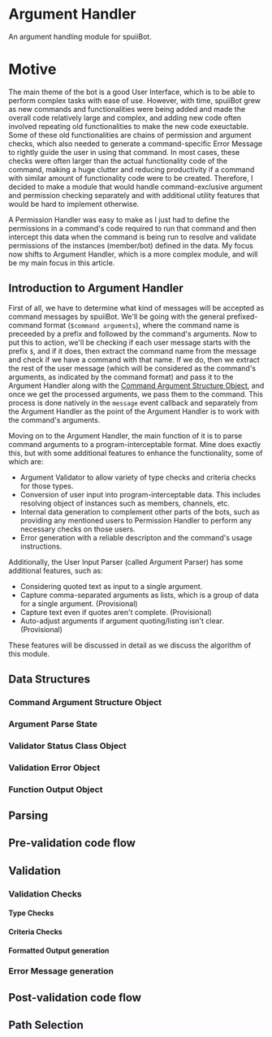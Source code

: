 # Argument Handler
An argument handling module for spuiiBot.

# Motive
The main theme of the bot is a good User Interface, which is to be able to perform complex tasks with ease of use. However, with time, spuiiBot grew as new commands and functionalities were being added and made the overall code relatively large and complex, and adding new code often involved repeating old functionalities to make the new code exeuctable. Some of these old functionalities are chains of permission and argument checks, which also needed to generate a command-specific Error Message to rightly guide the user in using that command. In most cases, these checks were often larger than the actual functionality code of the command, making a huge clutter and reducing productivity if a command with similar amount of functionality code were to be created. Therefore, I decided to make a module that would handle command-exclusive argument and permission checking separately and with additional utility features that would be hard to implement otherwise.

A Permission Handler was easy to make as I just had to define the permissions in a command's code required to run that command and then intercept this data when the command is being run to resolve and validate permissions of the instances (member/bot) defined in the data. My focus now shifts to Argument Handler, which is a more complex module, and will be my main focus in this article.

## Introduction to Argument Handler
First of all, we have to determine what kind of messages will be accepted as command messages by spuiiBot. We'll be going with the general prefixed-command format (`$command arguments`), where the command name is preceeded by a prefix and followed by the command's arguments. Now to put this to action, we'll be checking if each user message starts with the prefix `$`, and if it does, then extract the command name from the message and check if we have a command with that name. If we do, then we extract the rest of the user message (which will be considered as the command's arguments, as indicated by the command format) and pass it to the Argument Handler along with the [Command Argument Structure Object](#command-argument-structure-object), and once we get the processed arguments, we pass them to the command. This process is done natively in the `message` event callback and separately from the Argument Handler as the point of the Argument Handler is to work with the command's arguments.

Moving on to the Argument Handler, the main function of it is to parse command arguments to a program-interceptable format. Mine does exactly this, but with some additional features to enhance the functionality, some of which are:
- Argument Validator to allow variety of type checks and criteria checks for those types.
- Conversion of user input into program-interceptable data. This includes resolving object of instances such as members, channels, etc.
- Internal data generation to complement other parts of the bots, such as providing any mentioned users to Permission Handler to perform any necessary checks on those users.
- Error generation with a reliable descripton and the command's usage instructions.

Additionally, the User Input Parser (called Argument Parser) has some additional features, such as:
- Considering quoted text as input to a single argument.
- Capture comma-separated arguments as lists, which is a group of data for a single argument. (Provisional)
- Capture text even if quotes aren't complete. (Provisional)
- Auto-adjust arguments if argument quoting/listing isn't clear. (Provisional)

These features will be discussed in detail as we discuss the algorithm of this module.


## Data Structures
### Command Argument Structure Object
### Argument Parse State
### Validator Status Class Object
### Validation Error Object
### Function Output Object


## Parsing


## Pre-validation code flow


## Validation
### Validation Checks
#### Type Checks
#### Criteria Checks
#### Formatted Output generation

### Error Message generation


## Post-validation code flow


## Path Selection

